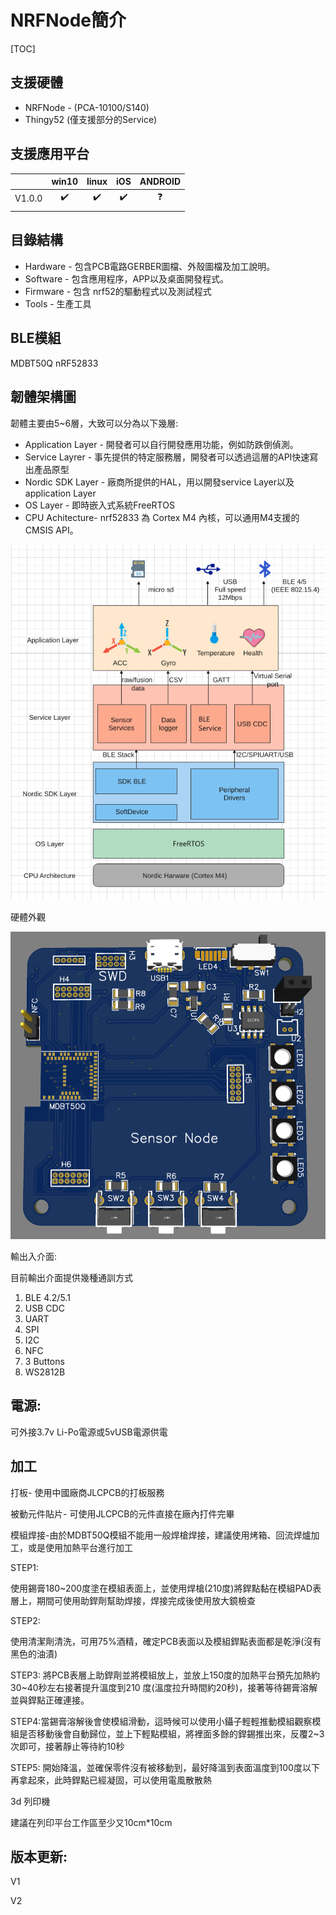 # NRFNode簡介

[TOC]

## 支援硬體

 * NRFNode - (PCA-10100/S140) 
 * Thingy52 (僅支援部分的Service)

## 支援應用平台

|        | win10 | linux | iOS  | ANDROID |
| ------ | :---: | :---: | :--: | :-----: |
| V1.0.0 |   ✔️   |   ✔️   |  ✔️   |    ❓    |
|        |       |       |      |         |



## 目錄結構

- Hardware - 包含PCB電路GERBER圖檔、外殼圖檔及加工說明。
- Software -  包含應用程序，APP以及桌面開發程式。
- Firmware - 包含 nrf52的驅動程式以及測試程式
- Tools  - 生產工具



## BLE模組

MDBT50Q  nRF52833

## 韌體架構圖

韌體主要由5~6層，大致可以分為以下幾層:

- Application Layer - 開發者可以自行開發應用功能，例如防跌倒偵測。
- Service Layrer - 事先提供的特定服務層，開發者可以透過這層的API快速寫出產品原型
- Nordic SDK Layer - 廠商所提供的HAL，用以開發service Layer以及application Layer
- OS Layer - 即時嵌入式系統FreeRTOS
- CPU Achitecture- nrf52833 為 Cortex M4 內核，可以通用M4支援的CMSIS API。

![](images/Architecture.png)

硬體外觀

![](images/nrfnode.png)



輸出入介面:

目前輸出介面提供幾種通訓方式

1. BLE 4.2/5.1
2. USB CDC
3. UART
4. SPI
5. I2C
6. NFC
7. 3 Buttons
8. WS2812B 



## 電源:

可外接3.7v Li-Po電源或5vUSB電源供電

## 加工

打板- 使用中國廠商JLCPCB的打板服務

被動元件貼片- 可使用JLCPCB的元件直接在廠內打件完畢

模組焊接-由於MDBT50Q模組不能用一般焊槍焊接，建議使用烤箱、回流焊爐加工，或是使用加熱平台進行加工

STEP1:

使用錫膏180~200度塗在模組表面上，並使用焊槍(210度)將銲點黏在模組PAD表層上，期間可使用助銲劑幫助焊接，焊接完成後使用放大鏡檢查

STEP2:

使用清潔劑清洗，可用75%酒精，確定PCB表面以及模組銲點表面都是乾淨(沒有黑色的油漬)

STEP3: 將PCB表層上助銲劑並將模組放上，並放上150度的加熱平台預先加熱約30~40秒左右接著提升溫度到210 度(溫度拉升時間約20秒)，接著等待錫膏溶解並與銲點正確連接。

STEP4:當錫膏溶解後會使模組滑動，這時候可以使用小鑷子輕輕推動模組觀察模組是否移動後會自動歸位，並上下輕點模組，將裡面多餘的銲錫推出來，反覆2~3次即可，接著靜止等待約10秒

STEP5: 開始降溫，並確保零件沒有被移動到，最好降溫到表面溫度到100度以下再拿起來，此時銲點已經凝固，可以使用電風散散熱

3d 列印機

建議在列印平台工作區至少又10cm*10cm



## 版本更新:

V1

V2

